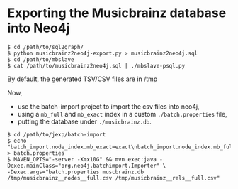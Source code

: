 # Exporting the Musicbrainz database into Neo4j

```shell
$ cd /path/to/sql2graph/
$ python musicbrainz2neo4j-export.py > musicbrainz2neo4j.sql
$ cd /path/to/mbslave
$ cat /path/to/musicbrainz2neo4j.sql | ./mbslave-psql.py
```

By default, the generated TSV/CSV files are in /tmp

Now,
* use the batch-import project to import the csv files into neo4j,
* using a `mb_full` and `mb_exact` index in a custom `./batch.properties` file,
* putting the database under `./musicbrainz.db`.

```shell    
$ cd /path/to/jexp/batch-import
$ echo "batch_import.node_index.mb_exact=exact\nbatch_import.node_index.mb_full=fulltext" > batch.properties
$ MAVEN_OPTS="-server -Xmx10G" && mvn exec:java -Dexec.mainClass="org.neo4j.batchimport.Importer" \
-Dexec.args="batch.properties muscbrainz.db /tmp/musicbrainz__nodes__full.csv /tmp/musicbrainz__rels__full.csv"
```
